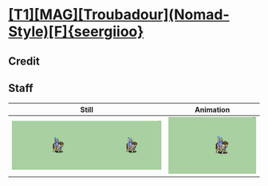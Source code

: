 # [\[T1\]\[MAG\]\[Troubadour\]\(Nomad-Style\)\[F\]{seergiioo}](../)

## Credit


	
## Staff

| Still | Animation |
| :---: | :-------: |
| ![Staff still](./Staff_000.png) | ![Staff animation](./Staff.gif) |
